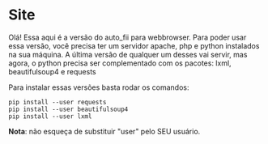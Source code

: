 # Site

Olá! Essa aqui é a versão do auto_fii para webbrowser.
Para poder usar essa versão, você precisa ter um servidor apache, php e python instalados na sua máquina.
A última versão de qualquer um desses vai servir, mas agora, o python precisa ser complementado com os pacotes: lxml, beautifulsoup4 e requests

Para instalar essas versões basta rodar os comandos:
```
pip install --user requests
pip install --user beautifulsoup4
pip install --user lxml

```
**Nota**: não esqueça de substituir "user" pelo SEU usuário.

